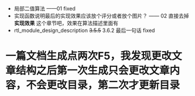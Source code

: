 * 局部二值算法 ——01 fixed
* 实现函数说明最后的实现效果应该放个评分或者放个图片？ —— 02 直接去掉 **实现效果** 这个章节吧，效果在算法描述里面有
* rtl_module_design_description  ~~3.5.5~~ 3.6.2 最后一句话 fixed



#  一篇文档生成点两次F5，我发现更改文章结构之后第一次生成只会更改文章内容，不会更改目录，第二次才更新目录